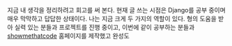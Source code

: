 지금 내 생각을 정리하려고 회고를 써 본다. 현재 글 쓰는 시점은 Django를 공부 중이며 매우 막막하고 답답한 상태이다.
나는 지금 크게 두 가지의 역할이 있다. 형의 도움을 받아 실력 있는 분들과 프로젝트를 진행 중이고, 이번에 같이 공부하는 분들과 [showmethatcode](https://showmethatcode.team/)
홈페이지를 제작했고 완성도 
